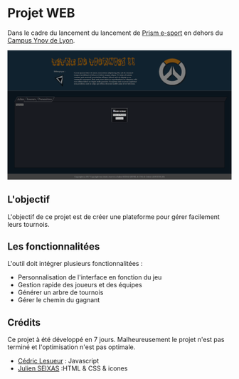 # Projet WEB

Dans le cadre du lancement du lancement de [Prism e-sport](https://twitter.com/prismesport) en dehors du [Campus Ynov de Lyon](http://ynovlyon.com/).

![Screenshot of the website](https://raw.githubusercontent.com/MrZyr0/Projet-Web/master/Contenu/screenshot.png)

## L'objectif

L'objectif de ce projet est de créer une plateforme pour gérer facilement leurs tournois.


## Les fonctionnalitées

L'outil doit intégrer plusieurs fonctionnalitées :
- Personnalisation de l'interface en fonction du jeu
- Gestion rapide des joueurs et des équipes
- Générer un arbre de tournois
- Gérer le chemin du gagnant

## Crédits

Ce projet à été développé en 7 jours. Malheureusement le projet n'est pas terminé et l'optimisation n'est pas optimale.

* [Cédric Lesueur](https://github.com/Cedro23) : Javascript
* [Julien SEIXAS](https://github.com/MrZyr0) :HTML & CSS & icones
